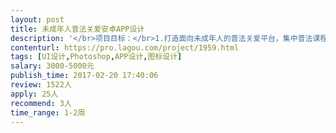 ```yaml
---                
layout: post       
title: 未成年人普法关爱安卓APP设计           
description: '</br>项目目标：</br>1.打造面向未成年人的普法关爱平台，集中普法课程和志愿者讲师信息；组织普法知识宣传和竞赛活动；破解计划实施后新的工作瓶颈，将校园普法工作由规范化、精细化、体系化向碎片化、常态化拓展。</br>2.积极通过信息化载体，创新开展涉罪未成年人的帮教关爱工作，并为刑事执行和民行未成年检察工作开辟通道，展开试点。</br>３.建立涉罪未成年人数据库和未成年人（青少年）普法需求数据库，跟踪关爱教育引导。</br></br>详细需求沟通</br>设计内容：</br>1.app的iCON</br>2.启动图片一个</br>3.app的UI大概20页内</br></br>需求大部分已经清楚，但细节有些不清楚，希望设计过程中能帮忙完善产品细节，设计风格最好能使用安卓的Material Design，符合安卓的交互体验。</br>提供半个月的质保期，有耐心能帮助修改UI内容，长期项目若合作愉快可以长期合作。</br>'     
contenturl: https://pro.lagou.com/project/1959.html      
tags: [UI设计,Photoshop,APP设计,图标设计]            
salary: 3000-5000元          
publish_time: 2017-02-20 17:40:06         
review: 1522人                   
apply: 25人                   
recommend: 3人                   
time_range: 1-2周              
---                 
```

